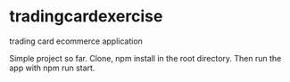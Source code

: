 # tradingcardexercise
trading card ecommerce application

Simple project so far. Clone, npm install in the root directory. Then run the app with npm run start.
